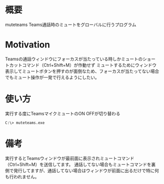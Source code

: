 # 概要
muteteams
Teams通話時のミュートをグローバルに行うプログラム

# Motivation
Teamsの通話ウィンドウにフォーカスが当たっている時しかミュートのショートカットコマンド（Ctrl+Shift+M）が作動せず
ミュートするためにウィンドウ表示してミュートボタンを押すのが面倒なため、フォーカスが当たってない場合でもミュート操作が一発で行えるようにしたい。

# 使い方
実行する度にTeamsマイクミュートのON OFFが切り替わる
```
C:\> muteteams.exe
```

# 備考
実行するとTeamsウィンドウが最前面に表示されミュートコマンド（Ctrl+Shift+M）を送信してます。
通話してない場合もミュートコマンドを裏側で発行してますが、通話してない場合はウィンドウが前面に出るだけで特に何も行われません。

